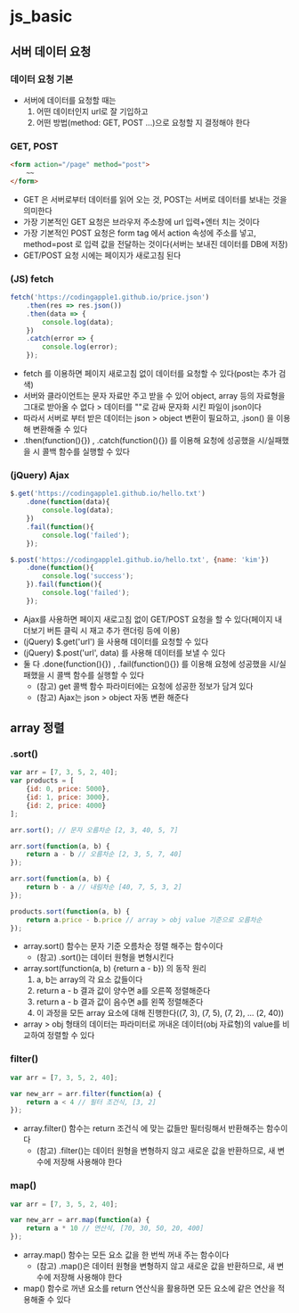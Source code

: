 # js_basic

## 서버 데이터 요청
### 데이터 요청 기본
- 서버에 데이터를 요청할 때는
    1. 어떤 데이터인지 url로 잘 기입하고
    2. 어떤 방법(method: GET, POST ...)으로 요청할 지 결정해야 한다

### GET, POST
```html
<form action="/page" method="post">
    ~~
</form>
```
- GET 은 서버로부터 데이터를 읽어 오는 것, POST는 서버로 데이터를 보내는 것을 의미한다
- 가장 기본적인 GET 요청은 브라우저 주소창에 url 입력+엔터 치는 것이다
- 가장 기본적인 POST 요청은 form tag 에서 action 속성에 주소를 넣고, method=post 로 입력 값을 전달하는 것이다(서버는 보내진 데이터를 DB에 저장)
- GET/POST 요청 시에는 페이지가 새로고침 된다

### (JS) fetch
```js
fetch('https://codingapple1.github.io/price.json')
    .then(res => res.json())
    .then(data => {
        console.log(data);
    })
    .catch(error => {
        console.log(error);
    });
```
- fetch 를 이용하면 페이지 새로고침 없이 데이터를 요청할 수 있다(post는 추가 검색)
- 서버와 클라이언트는 문자 자료만 주고 받을 수 있어 object, array 등의 자료형을 그대로 받아올 수 없다 > 데이터를 ""로 감싸 문자화 시킨 파일이 json이다
- 따라서 서버로 부터 받은 데이터는 json > object 변환이 필요하고, .json() 을 이용해 변환해줄 수 있다
- .then(function(){}) , .catch(function(){}) 를 이용해 요청에 성공했을 시/실패했을 시 콜백 함수를 실행할 수 있다

### (jQuery) Ajax
```js
$.get('https://codingapple1.github.io/hello.txt')
    .done(function(data){
        console.log(data);
    })
    .fail(function(){
        console.log('failed');
    });

$.post('https://codingapple1.github.io/hello.txt', {name: 'kim'})
    .done(function(){
        console.log('success');
    }).fail(function(){
        console.log('failed');
    });
```
- Ajax를 사용하면 페이지 새로고침 없이 GET/POST 요청을 할 수 있다(페이지 내 더보기 버튼 클릭 시 재고 추가 랜더링 등에 이용)
- (jQuery) $.get('url') 을 사용해 데이터를 요청할 수 있다
- (jQuery) $.post('url', data) 를 사용해 데이터를 보낼 수 있다
- 둘 다 .done(function(){}) , .fail(function(){}) 를 이용해 요청에 성공했을 시/실패했을 시 콜백 함수를 실행할 수 있다
    - (참고) get 콜백 함수 파라미터에는 요청에 성공한 정보가 담겨 있다
    - (참고) Ajax는 json > object 자동 변환 해준다


## array 정렬
### .sort()
```js
var arr = [7, 3, 5, 2, 40];
var products = [
    {id: 0, price: 5000},
    {id: 1, price: 3000},
    {id: 2, price: 4000}
];

arr.sort(); // 문자 오름차순 [2, 3, 40, 5, 7]

arr.sort(function(a, b) {
    return a - b // 오름차순 [2, 3, 5, 7, 40]
});

arr.sort(function(a, b) {
    return b - a // 내림차순 [40, 7, 5, 3, 2]
});

products.sort(function(a, b) {
    return a.price - b.price // array > obj value 기준으로 오름차순
});
```
- array.sort() 함수는 문자 기준 오름차순 정렬 해주는 함수이다
    - (참고) .sort()는 데이터 원형을 변형시킨다
- array.sort(function(a, b) {return a - b}) 의 동작 원리
    1. a, b는 array의 각 요소 값들이다
    2. return a - b 결과 값이 양수면 a를 오른쪽 정렬해준다
    3. return a - b 결과 값이 음수면 a를 왼쪽 정렬해준다
    4. 이 과정을 모든 array 요소에 대해 진행한다((7, 3), (7, 5), (7, 2), ... (2, 40))
- array > obj 형태의 데이터는 파라미터로 꺼내온 데이터(obj 자료형)의 value를 비교하여 정렬할 수 있다


### filter()
```js
var arr = [7, 3, 5, 2, 40];

var new_arr = arr.filter(function(a) {
    return a < 4 // 필터 조건식, [3, 2]
});
```
- array.filter() 함수는 return 조건식 에 맞는 값들만 필터링해서 반환해주는 함수이다
    - (참고) .filter()는 데이터 원형을 변형하지 않고 새로운 값을 반환하므로, 새 변수에 저장해 사용해야 한다


### map()
```js
var arr = [7, 3, 5, 2, 40];

var new_arr = arr.map(function(a) {
    return a * 10 // 연산식, [70, 30, 50, 20, 400]
});
```
- array.map() 함수는 모든 요소 값을 한 번씩 꺼내 주는 함수이다
    - (참고) .map()은 데이터 원형을 변형하지 않고 새로운 값을 반환하므로, 새 변수에 저장해 사용해야 한다
- map() 함수로 꺼낸 요소를 return 연산식을 활용하면 모든 요소에 같은 연산을 적용해줄 수 있다



